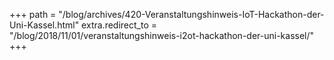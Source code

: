 +++
path = "/blog/archives/420-Veranstaltungshinweis-IoT-Hackathon-der-Uni-Kassel.html"
extra.redirect_to = "/blog/2018/11/01/veranstaltungshinweis-i2ot-hackathon-der-uni-kassel/"
+++
